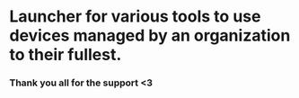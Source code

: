 # Launcher for various tools to use devices managed by an organization to their fullest.

### Thank you all for the support <3
